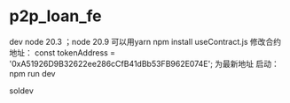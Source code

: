# p2p_loan_fe

dev
node 20.3   ；node 20.9 可以用yarn 
npm install
useContract.js  修改合约地址： const tokenAddress = '0xA51926D9B32622ee286cCfB41dBb53FB962E074E'; 为最新地址
启动：
npm run dev

soldev
